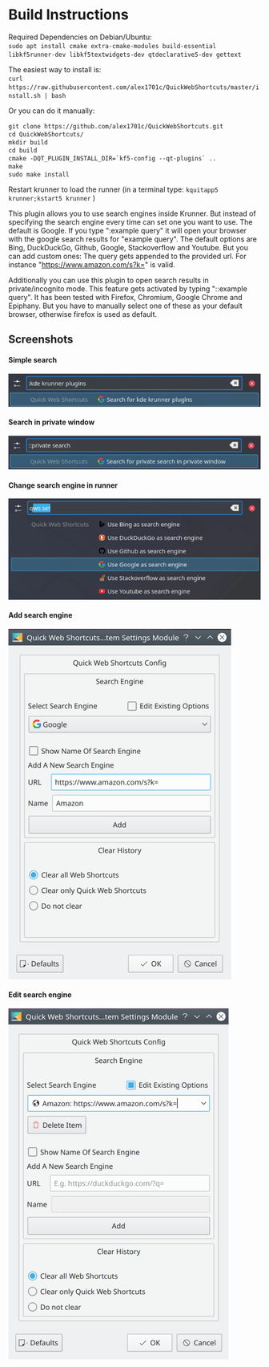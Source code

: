 # Build Instructions

Required Dependencies on Debian/Ubuntu:  
`sudo apt install cmake extra-cmake-modules build-essential libkf5runner-dev libkf5textwidgets-dev qtdeclarative5-dev gettext`

The easiest way to install is:  
`curl https://raw.githubusercontent.com/alex1701c/QuickWebShortcuts/master/install.sh | bash`

Or you can do it manually:

```
git clone https://github.com/alex1701c/QuickWebShortcuts.git  
cd QuickWebShortcuts/
mkdir build
cd build
cmake -DQT_PLUGIN_INSTALL_DIR=`kf5-config --qt-plugins` ..
make
sudo make install
```
Restart krunner to load the runner (in a terminal type: `kquitapp5 krunner;kstart5 krunner` )

This plugin allows you to use search engines inside Krunner. But instead of specifying the search
engine every time can set one you want to use. The default is Google. If you type ":example query" it will open your 
browser with the google search results for "example query". The default options are Bing, DuckDuckGo,
Github, Google, Stackoverflow and Youtube. But you can add custom ones: The query gets appended to the provided url. 
For instance "https://www.amazon.com/s?k=" is valid.


Additionally you can use this plugin to open search results in private/incognito mode. 
This feature gets activated by typing "::example query".
It has been tested with Firefox, Chromium, Google Chrome and Epiphany.
But you have to manually select one of these as your default browser, otherwise firefox is used as default.

## Screenshots

#### Simple search
![Simple search](https://raw.githubusercontent.com/alex1701c/Screenshots/master/QuickWebShortcuts/simple_search.png)

#### Search in private window
![Search in private window](https://raw.githubusercontent.com/alex1701c/Screenshots/master/QuickWebShortcuts/private_window_search.png)

#### Change search engine in runner
![Change search engine in runner](https://raw.githubusercontent.com/alex1701c/Screenshots/master/QuickWebShortcuts/change_searchengine_inside_runner.png)

#### Add search engine
![Add search engine](https://raw.githubusercontent.com/alex1701c/Screenshots/master/QuickWebShortcuts/dialog_add_searchengine.png)

#### Edit search engine
![Edit search engine](https://raw.githubusercontent.com/alex1701c/Screenshots/master/QuickWebShortcuts/dialog_edit_searchengines.png)

